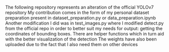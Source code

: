 The following repository represents an alteration of the official YOLOv7 repository
My contribution comes in the form of my personal dataset preparation present in dataset_preparation.py
or data_preparation.ipynb
Another modification I did was in test_images.py where I modified detect.py from the official repo in order to better
suit my needs for output: getting the coordinates of bounding boxes. There are helper functions which in turn 
aid with the better visualization of the detection
The weights have also been uploaded due to the fact that I also need them on other devices 